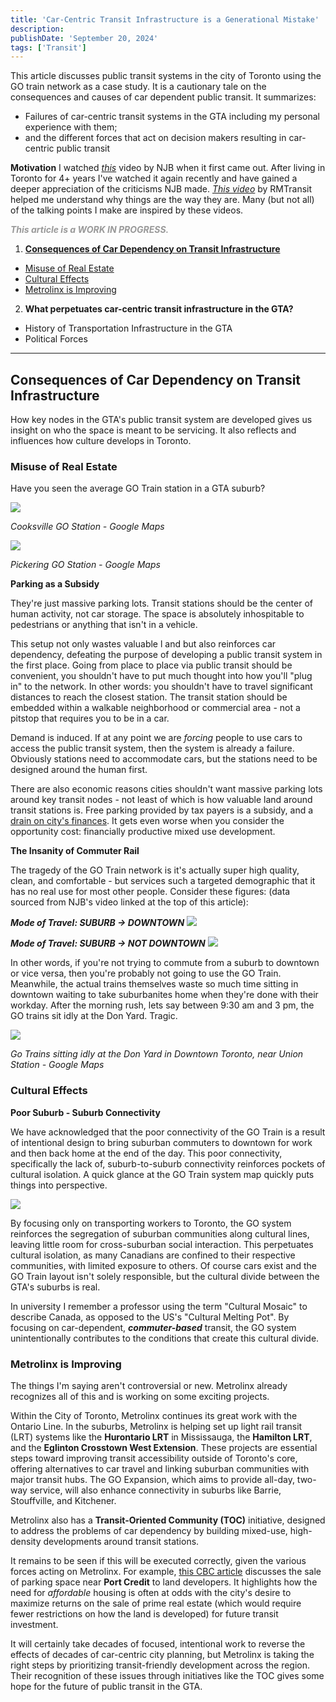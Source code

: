 ```yaml
---
title: 'Car-Centric Transit Infrastructure is a Generational Mistake'
description:
publishDate: 'September 20, 2024'
tags: ['Transit']
---
```


This article discusses public transit systems in the city of Toronto using the GO train network as a case study. It is a cautionary tale on the consequences and causes of car dependent public transit. It summarizes:
- Failures of car-centric transit systems in the GTA including my personal experience with them;
- and the different forces that act on decision makers resulting in car-centric public transit
  
**Motivation** 
I watched *[this](https://www.youtube.com/watch?v=vxWjtpzCIfA&t=379s )* video by NJB when it first came out. After living in Toronto for 4+ years I've watched it again recently and have gained a deeper appreciation of the criticisms NJB made. *[This video](https://www.youtube.com/watch?v=cGG4c7-bAAE)* by RMTransit helped me understand why things are the way they are. Many (but not all) of the talking points I make are inspired by these videos.

<b><i style="color: #999999">
This article is a WORK IN PROGRESS.
</i></b>

1. [**Consequences of Car Dependency on Transit Infrastructure**](#consequences-of-car-dependency-on-transit-infrastructure)
<ul>
    <li><a href="#misuse-of-real-estate">Misuse of Real Estate</a></li>
    <li><a href="#cultural-effects">Cultural Effects</a></li>
    <li><a href="#metrolinx-is-improving">Metrolinx is Improving</a></li>
</ul>

2. **What perpetuates car-centric transit infrastructure in the GTA?**
<ul>
  <li>History of Transportation Infrastructure in the GTA</li>
  <li>Political Forces</li>
</ul>

---
## **Consequences of Car Dependency on Transit Infrastructure**

How key nodes in the GTA's public transit system are developed gives us insight on who the space is meant to be servicing. It also reflects and influences how culture develops in Toronto. 

### **Misuse of Real Estate**

Have you seen the average GO Train station in a GTA suburb?

<img src="/assets/Inhospitable.png">

*Cooksville GO Station - Google Maps*

<img src="/assets/PickeringGO.png">

*Pickering GO Station - Google Maps*

**Parking as a Subsidy**

They're just massive parking lots. Transit stations should be the center of human activity, not car storage. The space is absolutely inhospitable to pedestrians or anything that isn't in a vehicle.

This setup not only wastes valuable l and but also reinforces car dependency, defeating the purpose of developing a public transit system in the first place. Going from place to place via public transit should be convenient, you shouldn't have to put much thought into how you'll "plug in" to the network. In other words: you shouldn't have to travel significant distances to reach the closest station. The transit station should be embedded within a walkable neighborhood or commercial area - not a pitstop that requires you to be in a car. 

Demand is induced. If at any point we are *forcing* people to use cars to access the public transit system, then the system is already a failure. Obviously stations need to accommodate cars, but the stations need to be designed around the human first.

There are also economic reasons cities shouldn't want massive parking lots around key transit nodes - not least of which is how valuable land around transit stations is. Free parking provided by tax payers is a subsidy, and a [drain on city's finances](https://www.youtube.com/watch?v=7IsMeKl-Sv0). It gets even worse when you consider the opportunity cost: financially productive mixed use development.

**The Insanity of Commuter Rail**

The tragedy of the GO Train network is it's actually super high quality, clean, and comfortable - but services such a targeted demographic that it has no real use for most other people. Consider these figures: (data sourced from NJB's video linked at the top of this article):

***Mode of Travel: SUBURB -> DOWNTOWN***
<img src="/assets/SuburbToronto.png">

***Mode of Travel: SUBURB -> NOT DOWNTOWN***
<img src="/assets/SuburbSuburb.png">

In other words, if you're not trying to commute from a suburb to downtown or vice versa, then you're probably not going to use the GO Train. Meanwhile, the actual trains themselves waste so much time sitting in downtown waiting to take suburbanites home when they're done with their workday. After the morning rush, lets say between 9:30 am and 3 pm, the GO trains sit idly at the Don Yard. Tragic.

<img src="/assets/DonYard.png">

*Go Trains sitting idly at the Don Yard in Downtown Toronto, near Union Station - Google Maps*

### **Cultural Effects**

**Poor Suburb - Suburb Connectivity**

We have acknowledged that the poor connectivity of the GO Train is a result of intentional design to bring suburban commuters to downtown for work and then back home at the end of the day. This poor connectivity, specifically the lack of, suburb-to-suburb connectivity reinforces pockets of cultural isolation. A quick glance at the GO Train system map quickly puts things into perspective.

<img src="/assets/system-map.png">

By focusing only on transporting workers to Toronto, the GO system reinforces the segregation of suburban communities along cultural lines, leaving little room for cross-suburban social interaction. This perpetuates cultural isolation, as many Canadians are confined to their respective communities, with limited exposure to others. Of course cars exist and the GO Train layout isn't solely responsible, but the cultural divide between the GTA's suburbs is real.

In university I remember a professor using the term "Cultural Mosaic" to describe Canada, as opposed to the US's "Cultural Melting Pot".  By focusing on car-dependent, ***commuter-based*** transit, the GO system unintentionally contributes to the conditions that create this cultural divide.
### **Metrolinx is Improving**

The things I'm saying aren't controversial or new. Metrolinx already recognizes all of this and is working on some exciting projects.

Within the City of Toronto, Metrolinx continues its great work with the Ontario Line. In the suburbs, Metrolinx is helping set up light rail transit (LRT) systems like the **Hurontario LRT** in Mississauga, the **Hamilton LRT**, and the **Eglinton Crosstown West Extension**. These projects are essential steps toward improving transit accessibility outside of Toronto's core, offering alternatives to car travel and linking suburban communities with major transit hubs. The GO Expansion, which aims to provide all-day, two-way service, will also enhance connectivity in suburbs like Barrie, Stouffville, and Kitchener.

Metrolinx also has a **Transit-Oriented Community (TOC)** initiative, designed to address the problems of car dependency by building mixed-use, high-density developments around transit stations.

It remains to be seen if this will be executed correctly, given the various forces acting on Metrolinx. For example, [this CBC article](https://www.cbc.ca/news/canada/toronto/provincial-land-transit-hub-private-developer-sale-1.6330555) discusses the sale of parking space near **Port Credit** to land developers. It highlights how the need for _affordable_ housing is often at odds with the city's desire to maximize returns on the sale of prime real estate (which would require fewer restrictions on how the land is developed) for future transit investment.

It will certainly take decades of focused, intentional work to reverse the effects of decades of car-centric city planning, but Metrolinx is taking the right steps by prioritizing transit-friendly development across the region. Their recognition of these issues through initiatives like the TOC gives some hope for the future of public transit in the GTA.
